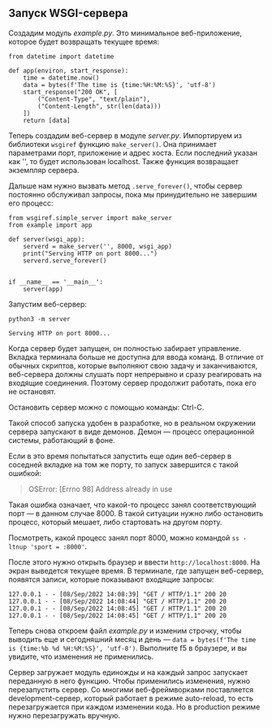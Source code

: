 
## Запуск WSGI-сервера

Создадим модуль _example.py_. Это минимальное веб-приложение, которое будет возвращать текущее время:

```
from datetime import datetime

def app(environ, start_response):
    time = datetime.now()
    data = bytes(f'The time is {time:%H:%M:%S}', 'utf-8')
    start_response("200 OK", [
        ("Content-Type", "text/plain"),
        ("Content-Length", str(len(data)))
    ])
    return [data]
```

Теперь создадим веб-сервер в модуле _server.py_. Импортируем из библиотеки `wsgiref` функцию `make_server()`. Она принимает параметрами порт, приложение и адрес хоста. Если последний указан как '', то будет использован localhost. Также функция возвращает экземпляр сервера.

Дальше нам нужно вызвать метод `.serve_forever()`, чтобы сервер постоянно обслуживал запросы, пока мы принудительно не завершим его процесс:

```
from wsgiref.simple_server import make_server
from example import app

def server(wsgi_app):
    serverd = make_server('', 8000, wsgi_app)
    print("Serving HTTP on port 8000...")
    serverd.serve_forever()


if __name__ == '__main__':
    server(app)
```

Запустим веб-сервер:

```
python3 -m server

Serving HTTP on port 8000...
```

Когда сервер будет запущен, он полностью забирает управление. Вкладка терминала больше не доступна для ввода команд. В отличие от обычных скриптов, которые выполняют свою задачу и заканчиваются, веб-сервера должны слушать порт непрерывно и сразу реагировать на входящие соединения. Поэтому сервер продолжит работать, пока его не остановят.

Остановить сервер можно с помощью команды: Ctrl-C.

Такой способ запуска удобен в разработке, но в реальном окружении сервера запускают в виде демонов. Демон — процесс операционной системы, работающий в фоне.

Если в это время попытаться запустить еще один веб-сервер в соседней вкладке на том же порту, то запуск завершится с такой ошибкой:

> OSError: [Errno 98] Address already in use

Такая ошибка означает, что какой-то процесс занял соответствующий порт — в данном случае 8000. В такой ситуации нужно либо остановить процесс, который мешает, либо стартовать на другом порту.

Посмотреть, какой процесс занял порт 8000, можно командой `ss -ltnup 'sport = :8000'`.

После этого нужно открыть браузер и ввести `http://localhost:8000`. На экран выведется текущее время. В терминале, где запущен веб-сервер, появятся записи, которые показывают входящие запросы:

```
127.0.0.1 - - [08/Sep/2022 14:08:39] "GET / HTTP/1.1" 200 20
127.0.0.1 - - [08/Sep/2022 14:08:44] "GET / HTTP/1.1" 200 20
127.0.0.1 - - [08/Sep/2022 14:08:45] "GET / HTTP/1.1" 200 20
127.0.0.1 - - [08/Sep/2022 14:08:45] "GET / HTTP/1.1" 200 20
```

Теперь снова откроем файл _example.py_ и изменим строчку, чтобы выводить еще и сегодняшний месяц и день — `data = bytes(f'The time is {time:%b %d %H:%M:%S}', 'utf-8')`. Выполните f5 в браузере, и вы увидите, что изменения не применились.

Сервер загружает модуль единожды и на каждый запрос запускает переданную в него функцию. Чтобы применились изменения, нужно перезапустить сервер. Со многими веб-фреймворками поставляется development-сервер, который работает в режиме auto-reload, то есть перезагружается при каждом изменении кода. Но в production режиме нужно перезагружать вручную.